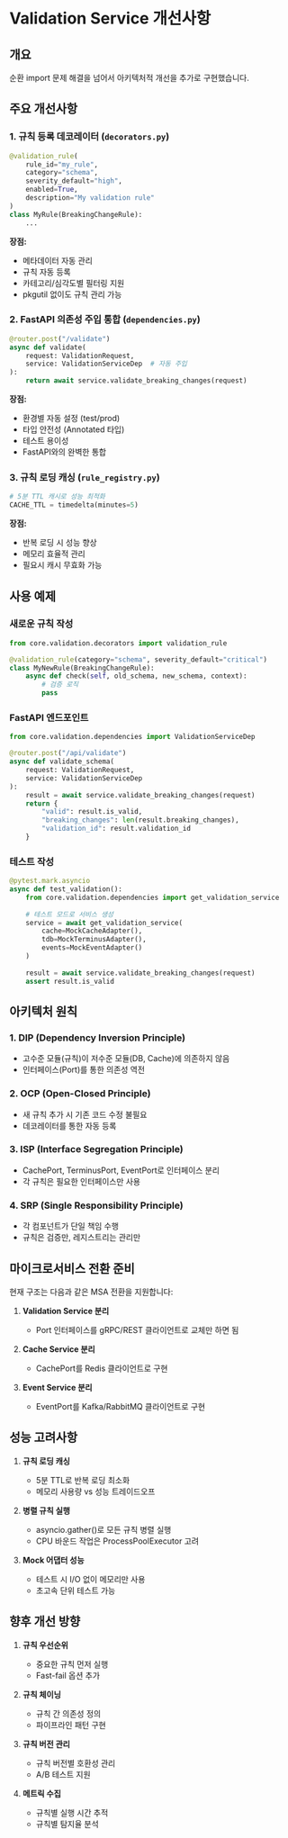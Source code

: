 # Validation Service 개선사항

## 개요
순환 import 문제 해결을 넘어서 아키텍처적 개선을 추가로 구현했습니다.

## 주요 개선사항

### 1. 규칙 등록 데코레이터 (`decorators.py`)
```python
@validation_rule(
    rule_id="my_rule",
    category="schema",
    severity_default="high",
    enabled=True,
    description="My validation rule"
)
class MyRule(BreakingChangeRule):
    ...
```

**장점:**
- 메타데이터 자동 관리
- 규칙 자동 등록
- 카테고리/심각도별 필터링 지원
- pkgutil 없이도 규칙 관리 가능

### 2. FastAPI 의존성 주입 통합 (`dependencies.py`)
```python
@router.post("/validate")
async def validate(
    request: ValidationRequest,
    service: ValidationServiceDep  # 자동 주입
):
    return await service.validate_breaking_changes(request)
```

**장점:**
- 환경별 자동 설정 (test/prod)
- 타입 안전성 (Annotated 타입)
- 테스트 용이성
- FastAPI와의 완벽한 통합

### 3. 규칙 로딩 캐싱 (`rule_registry.py`)
```python
# 5분 TTL 캐시로 성능 최적화
CACHE_TTL = timedelta(minutes=5)
```

**장점:**
- 반복 로딩 시 성능 향상
- 메모리 효율적 관리
- 필요시 캐시 무효화 가능

## 사용 예제

### 새로운 규칙 작성
```python
from core.validation.decorators import validation_rule

@validation_rule(category="schema", severity_default="critical")
class MyNewRule(BreakingChangeRule):
    async def check(self, old_schema, new_schema, context):
        # 검증 로직
        pass
```

### FastAPI 엔드포인트
```python
from core.validation.dependencies import ValidationServiceDep

@router.post("/api/validate")
async def validate_schema(
    request: ValidationRequest,
    service: ValidationServiceDep
):
    result = await service.validate_breaking_changes(request)
    return {
        "valid": result.is_valid,
        "breaking_changes": len(result.breaking_changes),
        "validation_id": result.validation_id
    }
```

### 테스트 작성
```python
@pytest.mark.asyncio
async def test_validation():
    from core.validation.dependencies import get_validation_service
    
    # 테스트 모드로 서비스 생성
    service = await get_validation_service(
        cache=MockCacheAdapter(),
        tdb=MockTerminusAdapter(),
        events=MockEventAdapter()
    )
    
    result = await service.validate_breaking_changes(request)
    assert result.is_valid
```

## 아키텍처 원칙

### 1. DIP (Dependency Inversion Principle)
- 고수준 모듈(규칙)이 저수준 모듈(DB, Cache)에 의존하지 않음
- 인터페이스(Port)를 통한 의존성 역전

### 2. OCP (Open-Closed Principle)
- 새 규칙 추가 시 기존 코드 수정 불필요
- 데코레이터를 통한 자동 등록

### 3. ISP (Interface Segregation Principle)
- CachePort, TerminusPort, EventPort로 인터페이스 분리
- 각 규칙은 필요한 인터페이스만 사용

### 4. SRP (Single Responsibility Principle)
- 각 컴포넌트가 단일 책임 수행
- 규칙은 검증만, 레지스트리는 관리만

## 마이크로서비스 전환 준비

현재 구조는 다음과 같은 MSA 전환을 지원합니다:

1. **Validation Service 분리**
   - Port 인터페이스를 gRPC/REST 클라이언트로 교체만 하면 됨
   
2. **Cache Service 분리**
   - CachePort를 Redis 클라이언트로 구현
   
3. **Event Service 분리**
   - EventPort를 Kafka/RabbitMQ 클라이언트로 구현

## 성능 고려사항

1. **규칙 로딩 캐싱**
   - 5분 TTL로 반복 로딩 최소화
   - 메모리 사용량 vs 성능 트레이드오프

2. **병렬 규칙 실행**
   - asyncio.gather()로 모든 규칙 병렬 실행
   - CPU 바운드 작업은 ProcessPoolExecutor 고려

3. **Mock 어댑터 성능**
   - 테스트 시 I/O 없이 메모리만 사용
   - 초고속 단위 테스트 가능

## 향후 개선 방향

1. **규칙 우선순위**
   - 중요한 규칙 먼저 실행
   - Fast-fail 옵션 추가

2. **규칙 체이닝**
   - 규칙 간 의존성 정의
   - 파이프라인 패턴 구현

3. **규칙 버전 관리**
   - 규칙 버전별 호환성 관리
   - A/B 테스트 지원

4. **메트릭 수집**
   - 규칙별 실행 시간 추적
   - 규칙별 탐지율 분석